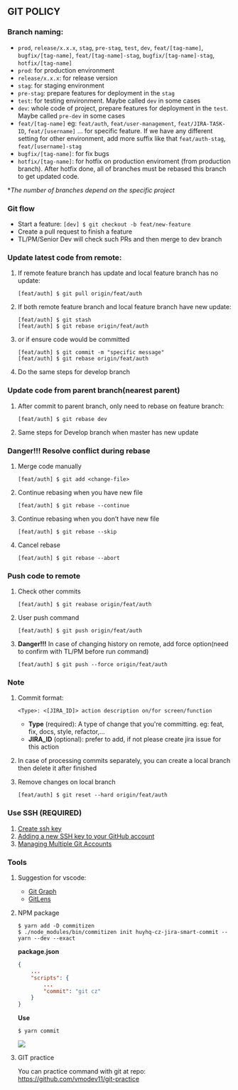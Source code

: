 ## GIT POLICY
### Branch naming:
- `prod`, `release/x.x.x`, `stag`, `pre-stag`, `test`, `dev`, `feat/[tag-name]`, `bugfix/[tag-name]`, `feat/[tag-name]-stag`, `bugfix/[tag-name]-stag`, `hotfix/[tag-name]`
- `prod`: for production environment
- `release/x.x.x`: for release version
- `stag`: for staging environment
- `pre-stag`: prepare features for deployment in the `stag`
- `test`: for testing environment. Maybe called `dev` in some cases
- `dev`: whole code of project, prepare features for deployment in the `test`. Maybe called `pre-dev` in some cases
- `feat/[tag-name]` eg: `feat/auth`, `feat/user-management`, `feat/JIRA-TASK-ID`, `feat/[username]` ... for specific feature. If we have any different setting for other environment, add more suffix like that `feat/auth-stag`, `feat/[username]-stag`
- `bugfix/[tag-name]`: for fix bugs
- `hotfix/[tag-name]`: for hotfix on production enviroment (from production branch). After hotfix done, all of branches must be rebased this branch to get updated code.

**The number of branches depend on the specific project*

### Git flow
- Start a feature: `[dev] $ git checkout -b feat/new-feature`
- Create a pull request to finish a feature
- TL/PM/Senior Dev will check such PRs and then merge to dev branch

### Update latest code from remote:

1. If remote feature branch has update and local feature branch has no update:

    ```
    [feat/auth] $ git pull origin/feat/auth
    ```

2. If both remote feature branch and local feature branch have new update:

    ```
    [feat/auth] $ git stash
    [feat/auth] $ git rebase origin/feat/auth
    ```

3. or if ensure code would be committed

    ```
    [feat/auth] $ git commit -m "specific message"
    [feat/auth] $ git rebase origin/feat/auth
    ```

4. Do the same steps for develop branch
### Update code from parent branch(nearest parent)
1. After commit to parent branch, only need to rebase on feature branch:

    ```
    [feat/auth] $ git rebase dev
    ```

2. Same steps for Develop branch when master has new update
### Danger!!! Resolve conflict during rebase
1. Merge code manually

    ```
    [feat/auth] $ git add <change-file>
    ```
2. Continue rebasing when you have new file

    ```
    [feat/auth] $ git rebase --continue
    ```
3. Continue rebasing when you don’t have new file

    ```
    [feat/auth] $ git rebase --skip
    ```
4. Cancel rebase

    ```
    [feat/auth] $ git rebase --abort
    ```

### Push code to remote
1. Check other commits

    ```
    [feat/auth] $ git reabase origin/feat/auth
    ```
2. User push command

    ```
    [feat/auth] $ git push origin/feat/auth
    ```
3. **Danger!!!** In case of changing history on remote, add force option(need to confirm with TL/PM before run command)

    ```
    [feat/auth] $ git push --force origin/feat/auth
    ```

### Note
1. Commit format: 

    ```
    <Type>: <[JIRA_ID]> action description on/for screen/function
    ```
    - **Type** (required): A type of change that you're committing. eg: feat, fix, docs, style, refactor,...
    - **JIRA_ID** (optional): prefer to add, if not please create jira issue for this action
2. In case of processing commits separately, you can create a local branch then delete it after finished
3. Remove changes on local branch

    ```
    [feat/auth] $ git reset --hard origin/feat/auth
    ```

### Use SSH (REQUIRED)
1. [Create ssh key](https://docs.github.com/en/github/authenticating-to-github/generating-a-new-ssh-key-and-adding-it-to-the-ssh-agent#generating-a-new-ssh-key)
2. [Adding a new SSH key to your GitHub account](https://docs.github.com/en/github/authenticating-to-github/adding-a-new-ssh-key-to-your-github-account)
3. [Managing Multiple Git Accounts](https://medium.com/the-andela-way/a-practical-guide-to-managing-multiple-github-accounts-8e7970c8fd46)

### Tools
1. Suggestion for vscode: 
    - [Git Graph](https://marketplace.visualstudio.com/items?itemName=mhutchie.git-graph)
    - [GitLens](https://marketplace.visualstudio.com/items?itemName=eamodio.gitlens)
    
2. NPM package
    
    ```
    $ yarn add -D commitizen
    $ ./node_modules/bin/commitizen init huyhq-cz-jira-smart-commit --yarn --dev --exact
    ```
    
    **package.json**
    ```json
    {
        ...
        "scripts": {
            ...
            "commit": "git cz"
        }
    }
    ```
    **Use**
    
    ```
    $ yarn commit
    ```
    
    ![](https://i.imgur.com/lZJLOaa.png)

3. GIT practice

    You can practice command with git at repo: https://github.com/vmodev11/git-practice

